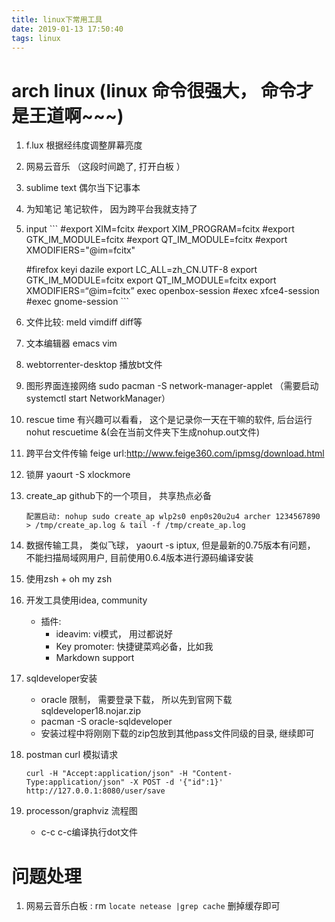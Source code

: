 ```yaml
---
title: linux下常用工具
date: 2019-01-13 17:50:40
tags: linux
---
```

# arch linux (linux 命令很强大， 命令才是王道啊~~~)
  1. f.lux 根据经纬度调整屏幕亮度
  2. 网易云音乐 （这段时间跪了, 打开白板 ）
  3. sublime text 偶尔当下记事本
  4. 为知笔记  笔记软件， 因为跨平台我就支持了
  5. input
    ```
      #export XIM=fcitx
      #export XIM_PROGRAM=fcitx
      #export GTK_IM_MODULE=fcitx
      #export QT_IM_MODULE=fcitx
      #export XMODIFIERS="@im=fcitx"

      #firefox keyi dazile
      export LC_ALL=zh_CN.UTF-8
      export GTK_IM_MODULE=fcitx
      export QT_IM_MODULE=fcitx
      export XMODIFIERS=“@im=fcitx”
      exec openbox-session
      #exec xfce4-session
      #exec gnome-session
    ```
  6. 文件比较: meld  vimdiff diff等
  7. 文本编辑器 emacs vim
  8. webtorrenter-desktop 播放bt文件
  9. 图形界面连接网络 sudo pacman -S network-manager-applet  （需要启动  systemctl start NetworkManager）
  10. rescue time 有兴趣可以看看， 这个是记录你一天在干嘛的软件, 后台运行 nohut rescuetime &(会在当前文件夹下生成nohup.out文件)
  11. 跨平台文件传输 feige url:http://www.feige360.com/ipmsg/download.html
  12. 锁屏 yaourt -S xlockmore
  13. create_ap github下的一个项目， 共享热点必备
      ```
      配置启动: nohup sudo create_ap wlp2s0 enp0s20u2u4 archer 1234567890 > /tmp/create_ap.log & tail -f /tmp/create_ap.log
      ```
  14. 数据传输工具， 类似飞球， yaourt -s iptux, 但是最新的0.75版本有问题， 不能扫描局域网用户, 目前使用0.6.4版本进行源码编译安装
  15. 使用zsh + oh my zsh
  16. 开发工具使用idea, community
      + 插件: 
        + ideavim: vi模式， 用过都说好
        + Key promoter: 快捷键菜鸡必备，比如我
        + Markdown support
  17. sqldeveloper安装
      + oracle 限制， 需要登录下载， 所以先到官网下载sqldeveloper18.nojar.zip
      + pacman -S oracle-sqldeveloper
      + 安装过程中将刚刚下载的zip包放到其他pass文件同级的目录, 继续即可
  18. postman curl 模拟请求
      ```
	  curl -H "Accept:application/json" -H "Content-Type:application/json" -X POST -d '{"id":1}' http://127.0.0.1:8080/user/save
	  ```
  20. processon/graphviz 流程图
      + c-c c-c编译执行dot文件

# 问题处理
  1. 网易云音乐白板 : rm `locate netease |grep cache` 删掉缓存即可


